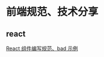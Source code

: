 # 前端规范、技术分享

## react

[React 组件编写规范、bad 示例](https://github.com/dushop/sharing/react/React组件编写规范、bad示例.md)
